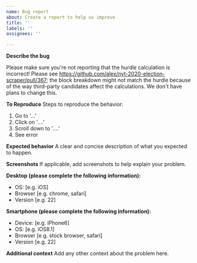 ```yaml
---
name: Bug report
about: Create a report to help us improve
title: ''
labels: ''
assignees: ''

---
```


**Describe the bug**

Please make sure you're not reporting that the hurdle calculation is incorrect! Please see https://github.com/alex/nyt-2020-election-scraper/pull/367; the block breakdown might not match the hurdle because of the way third-party candidates affect the calculations. We don't have plans to change this.

**To Reproduce**
Steps to reproduce the behavior:
1. Go to '...'
2. Click on '....'
3. Scroll down to '....'
4. See error

**Expected behavior**
A clear and concise description of what you expected to happen.

**Screenshots**
If applicable, add screenshots to help explain your problem.

**Desktop (please complete the following information):**
 - OS: [e.g. iOS]
 - Browser [e.g. chrome, safari]
 - Version [e.g. 22]

**Smartphone (please complete the following information):**
 - Device: [e.g. iPhone6]
 - OS: [e.g. iOS8.1]
 - Browser [e.g. stock browser, safari]
 - Version [e.g. 22]

**Additional context**
Add any other context about the problem here.
